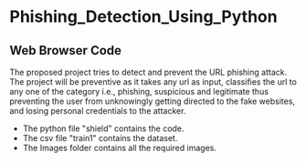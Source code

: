 # Phishing_Detection_Using_Python
## Web Browser Code
The proposed project tries to detect
and prevent the URL phishing attack. The project will be preventive as it takes any url as
input, classifies the url to any one of the category i.e., phishing, suspicious and legitimate thus
preventing the user from unknowingly getting directed to the fake websites, and losing
personal credentials to the attacker.
* The python file "shield" contains the code.
* The csv file "train1" contains the dataset.
* The Images folder contains all the required images.
